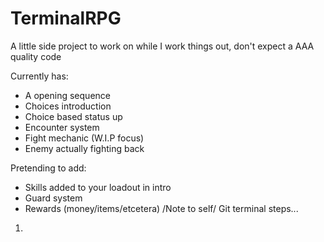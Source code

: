 # TerminalRPG
A little side project to work on while I work things out, don't expect a AAA quality code

Currently has:
- A opening sequence
- Choices introduction
- Choice based status up
- Encounter system
- Fight mechanic (W.I.P focus)
- Enemy actually fighting back

Pretending to add:
- Skills added to your loadout in intro
- Guard system
- Rewards (money/items/etcetera)
/Note to self/
Git terminal steps...
1. 
